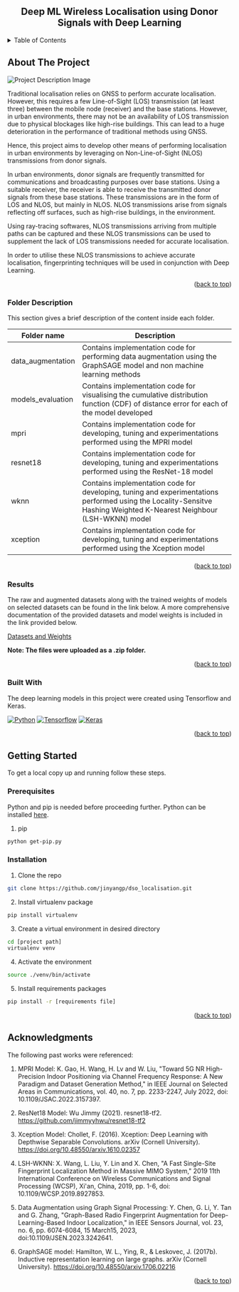 <a name="readme-top"></a>

<!-- PROJECT LOGO -->
<div align="center">
  <h2>Deep ML Wireless Localisation using Donor Signals with Deep Learning</h2>
</div>

<!-- TABLE OF CONTENTS -->
<details>
  <summary>Table of Contents</summary>
  <ol>
    <li>
      <a href="#about-the-project">About The Project</a>
      <ul>
        <li><a href="#folder-description">Folder Description</a></li>
        <li><a href="#results">Results</a></li>
        <li><a href="#built-with">Built With</a></li>
      </ul>
    </li>
    <li>
      <a href="#getting-started">Getting Started</a>
      <ul>
        <li><a href="#prerequisites">Prerequisites</a></li>
        <li><a href="#installation">Installation</a></li>
      </ul>
    </li>
    <li><a href="#acknowledgments">Acknowledgments</a></li>
  </ol>
</details>

<!-- ABOUT THE PROJECT -->
## About The Project

![Project Description Image](https://github.com/jinyangp/dso_localisation/assets/85600715/458a60c2-432d-4c4e-a4de-297360400037)

Traditional localisation relies on GNSS to perform accurate localisation. However, this requires a few Line-of-Sight (LOS) transmission (at least three) between the mobile node (receiver) and the base stations. However, in urban environments, there may not be an availability of LOS transmission due to physical blockages like high-rise buildings. This can lead to a huge deterioration in the performance of traditional methods using GNSS.

Hence, this project aims to develop other means of performing localisation in urban environments by leveraging on Non-Line-of-Sight (NLOS) transmissions from donor signals.

In urban environments, donor signals are frequently transmitted for communications and broadcasting purposes over base stations. Using a suitable receiver, the receiver is able to receive the transmitted donor signals from these base stations. These transmissions are in the form of LOS and NLOS, but mainly in NLOS. NLOS transmissions arise from signals reflecting off surfaces, such as high-rise buildings, in the environment.

Using ray-tracing softwares, NLOS transmissions arriving from multiple paths can be captured and these NLOS transmissions can be used to supplement the lack of LOS transmissions needed for accurate localisation.

In order to utilise these NLOS transmissions to achieve accurate localisation, fingerprinting techniques will be used in conjunction with Deep Learning.  

<p align="right">(<a href="#readme-top">back to top</a>)</p>

### Folder Description

This section gives a brief description of the content inside each folder.

| Folder name | Description |
| ----------- | ----------- |
| data_augmentation | Contains implementation code for performing data augmentation using the GraphSAGE model and non machine learning methods |
| models_evaluation | Contains implementation code for visualising the cumulative distribution function (CDF) of distance error for each of the model developed |
| mpri | Contains implementation code for developing, tuning and experimentations performed using the MPRI model |
| resnet18 | Contains implementation code for developing, tuning and experimentations performed using the ResNet-18 model |
| wknn | Contains implementation code for developing, tuning and experimentations performed using the Locality-Sensitve Hashing Weighted K-Nearest Neighbour (LSH-WKNN) model |
| xception | Contains implementation code for developing, tuning and experimentations performed using the Xception model |

<p align="right">(<a href="#readme-top">back to top</a>)</p>

### Results

The raw and augmented datasets along with the trained weights of models on selected datasets can be found in the link below.
A more comprehensive documentation of the provided datasets and model weights is included in the link provided below.

[Datasets and Weights](https://drive.google.com/file/d/1rf1ddxMqUGHHmMdavZGxHp8ri43ERqgR/view?usp=sharing)

**Note: The files were uploaded as a .zip folder.**

<p align="right">(<a href="#readme-top">back to top</a>)</p>

### Built With

The deep learning models in this project were created using Tensorflow and Keras.

[![Python][Python-img]][Python-url] [![Tensorflow][Tensorflow-img]][Tensorflow-url] [![Keras][Keras-img]][Keras-url]

<p align="right">(<a href="#readme-top">back to top</a>)</p>

<!-- GETTING STARTED -->
## Getting Started

To get a local copy up and running follow these steps.

### Prerequisites

Python and pip is needed before proceeding further. Python can be installed [here](Python-url).

1. pip
```sh
python get-pip.py
```

### Installation

1. Clone the repo
```sh
git clone https://github.com/jinyangp/dso_localisation.git
```

2. Install virtualenv package
```sh
pip install virtualenv
```

3. Create a virtual environment in desired directory
```sh
cd [project path]
virtualenv venv
```

4. Activate the environment
```sh
source ./venv/bin/activate
```

5. Install requirements packages
```sh
pip install -r [requirements file]
```
   
<p align="right">(<a href="#readme-top">back to top</a>)</p>

<!-- ACKNOWLEDGMENTS -->
## Acknowledgments

The following past works were referenced:

1. MPRI Model: K. Gao, H. Wang, H. Lv and W. Liu, "Toward 5G NR High-Precision Indoor Positioning via Channel Frequency Response: A New Paradigm and Dataset Generation Method," in IEEE Journal on Selected Areas in Communications, vol. 40, no. 7, pp. 2233-2247, July 2022, doi: 10.1109/JSAC.2022.3157397.

2. ResNet18 Model: Wu Jimmy (2021). resnet18-tf2. https://github.com/jimmyyhwu/resnet18-tf2

3. Xception Model: Chollet, F. (2016). Xception: Deep Learning with Depthwise Separable Convolutions. arXiv (Cornell University). https://doi.org/10.48550/arxiv.1610.02357
   
4. LSH-WKNN: X. Wang, L. Liu, Y. Lin and X. Chen, "A Fast Single-Site Fingerprint Localization Method in Massive MIMO System," 2019 11th International Conference on Wireless Communications and Signal Processing (WCSP), Xi'an, China, 2019, pp. 1-6, doi: 10.1109/WCSP.2019.8927853.

5. Data Augmentation using Graph Signal Processing: Y. Chen, G. Li, Y. Tan and G. Zhang, "Graph-Based Radio Fingerprint Augmentation for Deep-Learning-Based Indoor Localization," in IEEE Sensors Journal, vol. 23, no. 6, pp. 6074-6084, 15 March15, 2023, doi:10.1109/JSEN.2023.3242641.
   
6. GraphSAGE model: Hamilton, W. L., Ying, R., & Leskovec, J. (2017b). Inductive representation learning on large graphs. arXiv (Cornell University). https://doi.org/10.48550/arxiv.1706.02216


<p align="right">(<a href="#readme-top">back to top</a>)</p>

<!-- MARKDOWN LINKS & IMAGES -->
[Python-img]: https://img.shields.io/badge/Python-14354C?style=for-the-badge&logo=python&logoColor=white
[Python-url]: https://www.python.org/
[Tensorflow-img]: https://img.shields.io/badge/TensorFlow-FF6F00?style=for-the-badge&logo=tensorflow&logoColor=white
[Tensorflow-url]: https://www.tensorflow.org/
[Keras-img]: https://img.shields.io/badge/Keras-D00000?style=for-the-badge&logo=keras&logoColor=white
[Keras-url]: https://keras.io/
